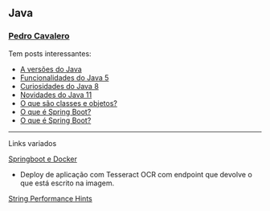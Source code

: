 ## Java

### [Pedro Cavalero](https://allmylinks.com/pedro-cavalero)

Tem posts interessantes:
- [A versões do Java](https://www.linkedin.com/posts/pedrocavalero_vamos-relembrar-as-vers%C3%B5es-do-java-em-activity-6779779296828391424-ayf8/)
- [Funcionalidades do Java 5](https://www.linkedin.com/posts/pedrocavalero_nessa-semana-de-lan%C3%A7amento-do-java-16-vamos-activity-6780504142789021696-8qZc)
- [Curiosidades do Java 8](https://www.linkedin.com/posts/pedrocavalero_java-java8-java11-activity-6781228912513978368-Vqbq)
- [Novidades do Java 11](https://www.linkedin.com/posts/pedrocavalero_java-java8-java11-activity-6781953446372229120-rjgb)
- [O que são classes e objetos?](https://www.linkedin.com/posts/pedrocavalero_java-java8-java11-activity-6782316164790943744-oTiJ)
- [O que é Spring Boot?](https://www.linkedin.com/posts/pedrocavalero_springboot-java-springframework-activity-6776905016545443841-cmso)
- [O que é Spring Boot?](https://www.linkedin.com/posts/pedrocavalero_springboot-java-springframework-activity-6776904954658488320-xhws)

---

Links variados

[Springboot e Docker](https://carloshenriquereis-17318.medium.com/spring-boot-e-docker-2cafaa0f3e1a)
- Deploy de aplicação com Tesseract OCR com endpoint que devolve o que está escrito na imagem.

[String Performance Hints](https://www.baeldung.com/java-string-performance)